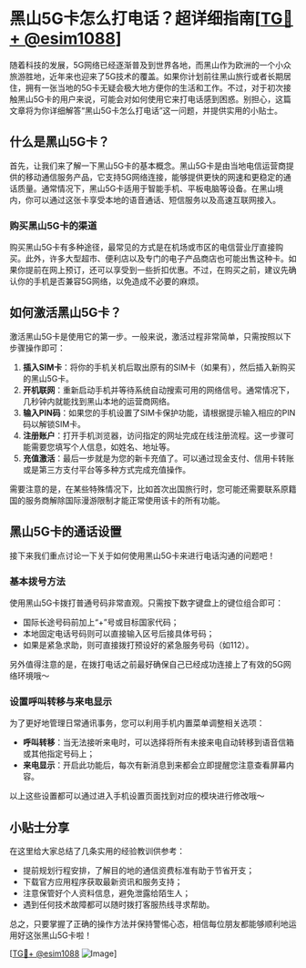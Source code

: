 # 黑山5G卡怎么打电话？超详细指南[[TG💪+ @esim1088](https://t.me/s/esim1088)]

随着科技的发展，5G网络已经逐渐普及到世界各地，而黑山作为欧洲的一个小众旅游胜地，近年来也迎来了5G技术的覆盖。如果你计划前往黑山旅行或者长期居住，拥有一张当地的5G卡无疑会极大地方便你的生活和工作。不过，对于初次接触黑山5G卡的用户来说，可能会对如何使用它来打电话感到困惑。别担心，这篇文章将为你详细解答“黑山5G卡怎么打电话”这一问题，并提供实用的小贴士。

## 什么是黑山5G卡？

首先，让我们来了解一下黑山5G卡的基本概念。黑山5G卡是由当地电信运营商提供的移动通信服务产品，它支持5G网络连接，能够提供更快的网速和更稳定的通话质量。通常情况下，黑山5G卡适用于智能手机、平板电脑等设备。在黑山境内，你可以通过这张卡享受本地的语音通话、短信服务以及高速互联网接入。

### 购买黑山5G卡的渠道

购买黑山5G卡有多种途径，最常见的方式是在机场或市区的电信营业厅直接购买。此外，许多大型超市、便利店以及专门的电子产品商店也可能出售这种卡。如果你提前在网上预订，还可以享受到一些折扣优惠。不过，在购买之前，建议先确认你的手机是否兼容5G网络，以免造成不必要的麻烦。

## 如何激活黑山5G卡？

激活黑山5G卡是使用它的第一步。一般来说，激活过程非常简单，只需按照以下步骤操作即可：

1. **插入SIM卡**：将你的手机关机后取出原有的SIM卡（如果有），然后插入新购买的黑山5G卡。
2. **开机联网**：重新启动手机并等待系统自动搜索可用的网络信号。通常情况下，几秒钟内就能找到黑山本地的运营商网络。
3. **输入PIN码**：如果您的手机设置了SIM卡保护功能，请根据提示输入相应的PIN码以解锁SIM卡。
4. **注册账户**：打开手机浏览器，访问指定的网址完成在线注册流程。这一步骤可能需要您填写个人信息，如姓名、地址等。
5. **充值激活**：最后一步就是为您的新卡充值了。可以通过现金支付、信用卡转账或是第三方支付平台等多种方式完成充值操作。

需要注意的是，在某些特殊情况下，比如首次出国旅行时，您可能还需要联系原籍国的服务商解除国际漫游限制才能正常使用该卡的所有功能。

## 黑山5G卡的通话设置

接下来我们重点讨论一下关于如何使用黑山5G卡来进行电话沟通的问题吧！

### 基本拨号方法

使用黑山5G卡拨打普通号码非常直观。只需按下数字键盘上的键位组合即可：
- 国际长途号码前加上“+”号或目标国家代码；
- 本地固定电话号码则可以直接输入区号后接具体号码；
- 如果是紧急求助，则可直接拨打预设好的紧急服务号码（如112）。

另外值得注意的是，在拨打电话之前最好确保自己已经成功连接上了有效的5G网络环境哦～

### 设置呼叫转移与来电显示

为了更好地管理日常通讯事务，您可以利用手机内置菜单调整相关选项：
- **呼叫转移**：当无法接听来电时，可以选择将所有未接来电自动转移到语音信箱或其他指定号码上；
- **来电显示**：开启此功能后，每次有新消息到来都会立即提醒您注意查看屏幕内容。

以上这些设置都可以通过进入手机设置页面找到对应的模块进行修改哦～

## 小贴士分享

在这里给大家总结了几条实用的经验教训供参考：
- 提前规划行程安排，了解目的地的通信资费标准有助于节省开支；
- 下载官方应用程序获取最新资讯和服务支持；
- 注意保管好个人资料信息，避免泄露给陌生人；
- 遇到任何技术故障都可以随时拨打客服热线寻求帮助。

总之，只要掌握了正确的操作方法并保持警惕心态，相信每位朋友都能够顺利地运用好这张黑山5G卡啦！

[[TG💪+ @esim1088](https://t.me/s/esim1088) ![Image](https://i.postimg.cc/4NQfJmqS/Snipaste-2025-05-13-00-14-12.png)]